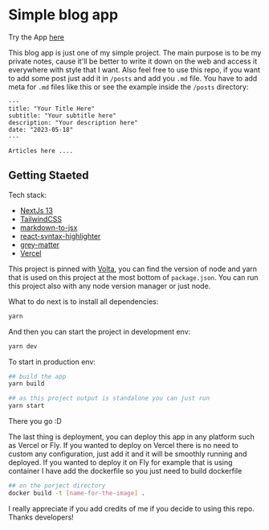 # Simple blog app
 
 Try the App [here](https://dev.rizqyhbb.vercel.app/)
 
 This blog app is just one of my simple project. The main purpose is to be my private notes, cause it'll be better to write it down on the web and access it everywhere with style that I want. Also feel free to use this repo, if you want to add some post just add it in `/posts` and add you `.md` file. You have to add meta for `.md` files like this or see the example inside the `/posts` directory:

 ```
 ---
title: "Your Title Here"
subtitle: "Your subtitle here"
description: "Your description here"
date: "2023-05-18"
---

Articles here ....
 ``` 

 ## Getting Staeted
 Tech stack:
 - [NextJs 13](https://nextjs.org/)
 - [TailwindCSS](https://tailwindcss.com/)
 - [markdown-to-jsx](https://github.com/probablyup/markdown-to-jsx)
 - [react-syntax-highlighter](https://github.com/react-syntax-highlighter/react-syntax-highlighter)
 - [grey-matter](https://github.com/jonschlinkert/gray-matter)
 - [Vercel](https://vercel.com/dashboard)

 This project is pinned with [Volta](https://volta.sh/), you can find the version of node and yarn that is used on this project at the most bottom of `package.json`. You can run this project also with any node version manager or just node.

 What to do next is to install all dependencies:
 ```bash
yarn
 ```

 And then you can start the project in development env:
```bash
yarn dev
```

To start in production env:
```bash
## build the app
yarn build

## as this project output is standalone you can just run 
yarn start
```

There you go :D

The last thing is deployment, you can deploy this app in any platform such as Vercel or Fly. If you wanted to deploy on Vercel there is no need to custom any configuration, just add it and it will be smoothly running and deployed. If you wanted to deploy it on Fly for example that is using container I have add the dockerfile so you just need to build dockerfile

```bash
## on the porject directory
docker build -t [name-for-the-image] .
```

I really appreciate if you add credits of me if you decide to using this repo.
Thanks developers!